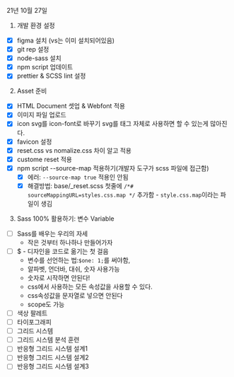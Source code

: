 21년 10월 27일

1. 개발 환경 설정

- [x] figma 설치 (vs는 이미 설치되어있음)
- [x] git rep 설정
- [x] node-sass 설치
- [x] npm script 업데이트
- [x] prettier & SCSS lint 설정

2. Asset 준비

- [x] HTML Document 셋업 & Webfont 적용
- [x] 이미지 파일 업로드
- [x] icon svg를 icon-font로 바꾸기
      svg를 태그 자체로 사용하면 할 수 있는게 많아진다.
- [x] favicon 설정
- [x] reset.css vs nomalize.css 차이 알고 적용
- [x] custome reset 적용
- [x] npm script --source-map 적용하기(개발자 도구가 scss 파일에 접근함)
  - [x] 에러: `--source-map true` 적용인 안됨
  - [x] 해결방법: base/\_reset.scss 첫줄에 `/*# sourceMappingURL=styles.css.map */` 추가함 - `style.css.map`이라는 파일이 생김

3. Sass 100% 활용하기: 변수 Variable

- [ ] Sass를 배우는 우리의 자세
  - 작은 것부터 하나하나 만들어가자
- [ ] $ - 디자인을 코드로 옮기는 첫 걸음
  - 변수를 선언하는 법:`$one: 1;`를 써야함,
  - 알파벳, 언더바, 대쉬, 숫자 사용가능
  - 숫자로 시작하면 안된다!
  - css에서 사용하는 모든 속성값을 사용할 수 있다.
  - css속성값을 문자열로 넣으면 안된다
  - scope도 가능
- [ ] 색상 팔레트
- [ ] 타이포그래피
- [ ] 그리드 시스템
- [ ] 그리드 시스템 분석 훈련
- [ ] 반응형 그리드 시스템 설계1
- [ ] 반응형 그리드 시스템 설계2
- [ ] 반응형 그리드 시스템 설계3
